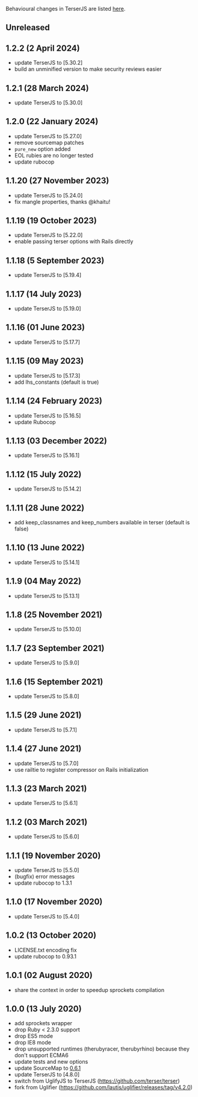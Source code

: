 Behavioural changes in TerserJS are listed [here](https://github.com/terser/terser/blob/master/CHANGELOG.md).

## Unreleased
## 1.2.2 (2 April 2024)
- update TerserJS to [5.30.2]
- build an unminified version to make security reviews easier

## 1.2.1 (28 March 2024)
- update TerserJS to [5.30.0]

## 1.2.0 (22 January 2024)
- update TerserJS to [5.27.0]
- remove sourcemap patches
- `pure_new` option added
- EOL rubies are no longer tested
- update rubocop

## 1.1.20 (27 November 2023)
- update TerserJS to [5.24.0]
- fix mangle properties, thanks @khaitu!

## 1.1.19 (19 October 2023)
- update TerserJS to [5.22.0]
- enable passing terser options with Rails directly

## 1.1.18 (5 September 2023)
- update TerserJS to [5.19.4]

## 1.1.17 (14 July 2023)
- update TerserJS to [5.19.0]

## 1.1.16 (01 June 2023)
- update TerserJS to [5.17.7]

## 1.1.15 (09 May 2023)
- update TerserJS to [5.17.3]
- add lhs_constants (default is true)

## 1.1.14 (24 February 2023)
- update TerserJS to [5.16.5]
- update Rubocop

## 1.1.13 (03 December 2022)
- update TerserJS to [5.16.1]

## 1.1.12 (15 July 2022)
- update TerserJS to [5.14.2]

## 1.1.11 (28 June 2022)
- add keep_classnames and keep_numbers available in terser (default is false)

## 1.1.10 (13 June 2022)
- update TerserJS to [5.14.1]

## 1.1.9 (04 May 2022)
- update TerserJS to [5.13.1]

## 1.1.8 (25 November 2021)
- update TerserJS to [5.10.0]

## 1.1.7 (23 September 2021)
- update TerserJS to [5.9.0]

## 1.1.6 (15 September 2021)
- update TerserJS to [5.8.0]

## 1.1.5 (29 June 2021)
- update TerserJS to [5.7.1]

## 1.1.4 (27 June 2021)
- update TerserJS to [5.7.0]
- use railtie to register compressor on Rails initialization

## 1.1.3 (23 March 2021)
- update TerserJS to [5.6.1]

## 1.1.2 (03 March 2021)
- update TerserJS to [5.6.0]

## 1.1.1 (19 November 2020)
- update TerserJS to [5.5.0]
- (bugfix) error messages
- update rubocop to 1.3.1

## 1.1.0 (17 November 2020)
- update TerserJS to [5.4.0]

## 1.0.2 (13 October 2020)
- LICENSE.txt encoding fix
- update rubocop to 0.93.1

## 1.0.1 (02 August 2020)
- share the context in order to speedup sprockets compilation

## 1.0.0 (13 July 2020)
- add sprockets wrapper
- drop Ruby < 2.3.0 support
- drop ES5 mode
- drop IE8 mode
- drop unsupported runtimes (therubyracer, therubyrhino) because they don't support ECMA6
- update tests and new options
- update SourceMap to [0.6.1](https://github.com/mozilla/source-map/compare/0.5.7...0.6.1)
- update TerserJS to [4.8.0]
- switch from UglifyJS to TerserJS (https://github.com/terser/terser)
- fork from Uglifier (https://github.com/lautis/uglifier/releases/tag/v4.2.0)
